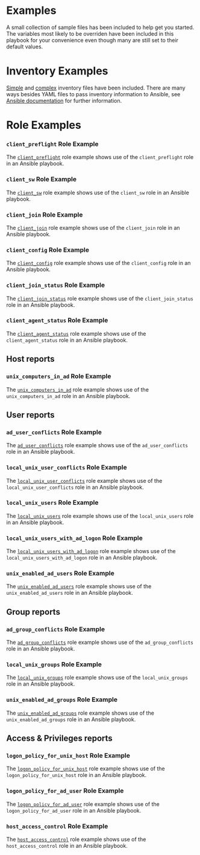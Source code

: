 # Examples

A small collection of sample files has been included to help get you started.  The variables most likely to be overriden have been included in this playbook for your convenience even though many are still set to their default values.

# Inventory Examples

[Simple](inventory_simple.yml) and [complex](inventory_complex.yml) inventory files have been included.  There are many ways besides YAML files to pass inventory information to Ansible, see [Ansible documentation](https://docs.ansible.com/ansible/latest/user_guide/intro_inventory.html) for further information.

# Role Examples

### `client_preflight` Role Example

The [`client_preflight`](run_client_preflight.yml) role example shows use of the `client_preflight` role in an Ansible playbook.

### `client_sw` Role Example

The [`client_sw`](run_client_sw.yml) role example shows use of the `client_sw` role in an Ansible playbook.

### `client_join` Role Example

The [`client_join`](run_client_join.yml) role example shows use of the `client_join` role in an Ansible playbook.

### `client_config` Role Example

The [`client_config`](run_client_config.yml) role example shows use of the `client_config` role in an Ansible playbook.

### `client_join_status` Role Example

The [`client_join_status`](run_client_join_status.yml) role example shows use of the `client_join_status` role in an Ansible playbook.

### `client_agent_status` Role Example

The [`client_agent_status`](run_client_agent_status.yml) role example shows use of the `client_agent_status` role in an Ansible playbook.

## Host reports

### `unix_computers_in_ad` Role Example

The [`unix_computers_in_ad`](run_unix_computers_in_ad.yml) role example shows use of the `unix_computers_in_ad` role in an Ansible playbook.

## User reports

### `ad_user_conflicts` Role Example

The [`ad_user_conflicts`](run_ad_user_conflicts.yml) role example shows use of the `ad_user_conflicts` role in an Ansible playbook.

### `local_unix_user_conflicts` Role Example

The [`local_unix_user_conflicts`](run_local_unix_user_conflicts.yml) role example shows use of the `local_unix_user_conflicts` role in an Ansible playbook.

### `local_unix_users` Role Example

The [`local_unix_users`](run_local_unix_users.yml) role example shows use of the `local_unix_users` role in an Ansible playbook.

### `local_unix_users_with_ad_logon` Role Example

The [`local_unix_users_with_ad_logon`](run_local_unix_users_with_ad_logon.yml) role example shows use of the `local_unix_users_with_ad_logon` role in an Ansible playbook.

### `unix_enabled_ad_users` Role Example

The [`unix_enabled_ad_users`](run_unix_enabled_ad_users.yml) role example shows use of the `unix_enabled_ad_users` role in an Ansible playbook.

## Group reports

### `ad_group_conflicts` Role Example

The [`ad_group_conflicts`](run_ad_group_conflicts.yml) role example shows use of the `ad_group_conflicts` role in an Ansible playbook.

### `local_unix_groups` Role Example

The [`local_unix_groups`](run_local_unix_groups.yml) role example shows use of the `local_unix_groups` role in an Ansible playbook.

### `unix_enabled_ad_groups` Role Example

The [`unix_enabled_ad_groups`](run_unix_enabled_ad_groups.yml) role example shows use of the `unix_enabled_ad_groups` role in an Ansible playbook.

## Access & Privileges reports

### `logon_policy_for_unix_host` Role Example

The [`logon_policy_for_unix_host`](run_logon_policy_for_unix_host.yml) role example shows use of the `logon_policy_for_unix_host` role in an Ansible playbook.

### `logon_policy_for_ad_user` Role Example

The [`logon_policy_for_ad_user`](run_logon_policy_for_ad_user.yml) role example shows use of the `logon_policy_for_ad_user` role in an Ansible playbook.

### `host_access_control` Role Example

The [`host_access_control`](run_host_access_control.yml) role example shows use of the `host_access_control` role in an Ansible playbook.

